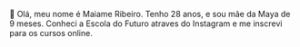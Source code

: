  👋 Olá, meu nome é Maiame Ribeiro. Tenho 28 anos, e sou mãe da Maya de 9 meses. Conheci a Escola do Futuro atraves do Instagram e me inscrevi para os cursos online.


<!--
**mmaiame/mmaiame** is a ✨ _special_ ✨ repository because its `README.md` (this file) appears on your GitHub profile.

Here are some ideas to get you started:

- 🔭 I’m currently working on ...
- 🌱 I’m currently learning ...
- 👯 I’m looking to collaborate on ...
- 🤔 I’m looking for help with ...
- 💬 Ask me about ...
- 📫 How to reach me: ...
- 😄 Pronouns: ...
- ⚡ Fun fact: ...
-->
